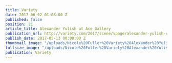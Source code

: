 ```yaml
---
title: Variety
date: 2017-06-02 01:08:00 Z
published: false
position: 21
article_title: Alexander Yulish at Ace Gallery
publication_url: http://variety.com/2017/scene/vpage/alexander-yulish-out-of-order-exhibition-opening-1202426066-1202426066/
publish_date: 2017-05-13 00:00:00 Z
thumbnail_image: "/uploads/Nicole%20Fuller%20Variety%20Alexander%20Yulish%20Ace%20Gallery%20show-0c54cd.jpg"
fullsize_image: "/uploads/Nicole%20Fuller%20Variety%20Alexander%20Yulish%20Ace%20Gallery%20show-0c54cd.jpg"
publication: Variety
---
```


